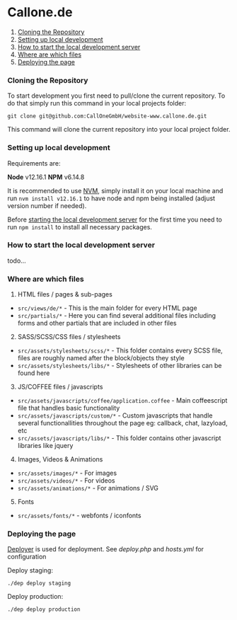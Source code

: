 # Callone.de

1. [Cloning the Repository](#cloning-the-repository)
2. [Setting up local development](#setting-up-local-development)
3. [How to start the local development server](#how-to-start-the-local-development-server)
4. [Where are which files](#where-are-which-files)
4. [Deploying the page](#deploying-the-page)

### Cloning the Repository

To start development you first need to pull/clone the current repository. To do that simply run this command in your local projects folder:

```
git clone git@github.com:CallOneGmbH/website-www.callone.de.git
```

This command will clone the current repository into your local project folder.

### Setting up local development

Requirements are:

**Node** v12.16.1
**NPM** v6.14.8

It is recommended to use [NVM](https://github.com/nvm-sh/nvm), simply install it on your local machine and run `nvm install v12.16.1` to have node and npm being installed (adjust version number if needed).

Before [starting the local development server](#how-to-start-the-local-development-server) for the first time you need to run `npm install` to install all necessary packages.

### How to start the local development server

todo...

### Where are which files

1. HTML files / pages & sub-pages
  - `src/views/de/*` - This is the main folder for every HTML page
  - `src/partials/*` - Here you can find several additional files including forms and other partials that are included in other files
2. SASS/SCSS/CSS files / stylesheets
  - `src/assets/stylesheets/scss/*` - This folder contains every SCSS file, files are roughly named after the block/objects they style
  - `src/assets/stylesheets/libs/*` - Stylesheets of other libraries can be found here
3. JS/COFFEE files / javascripts
  - `src/assets/javascripts/coffee/application.coffee` - Main coffeescript file that handles basic functionality
  - `src/assets/javascripts/custom/*` - Custom javascripts that handle several functionallities throughout the page eg: callback, chat, lazyload, etc
  - `src/assets/javascripts/libs/*` - This folder contains other javascript libraries like jquery
4. Images, Videos & Animations
  - `src/assets/images/*` - For images
  - `src/assets/videos/*` - For videos
  - `src/assets/animations/*` - For animations / SVG
5. Fonts
  - `src/assets/fonts/*` - webfonts / iconfonts

### Deploying the page

[Deployer](https://deployer.org/) is used for deployment. See _deploy.php_ and _hosts.yml_ for configuration

Deploy staging:

```
./dep deploy staging
```

Deploy production:

```
./dep deploy production
```